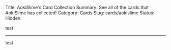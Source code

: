 Title: AokiSlime's Card Collection
Summary: See all of the cards that AokiSlime has collected!
Category: Cards
Slug: cards/aokislime
Status: Hidden

test

---
test